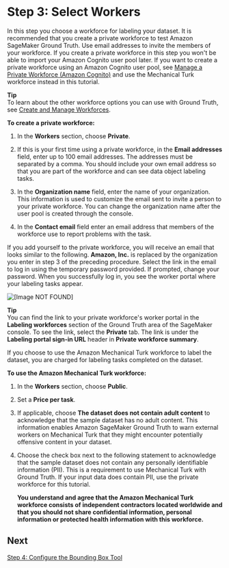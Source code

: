 # Step 3: Select Workers<a name="sms-getting-started-step3"></a>

In this step you choose a workforce for labeling your dataset\. It is recommended that you create a private workforce to test Amazon SageMaker Ground Truth\. Use email addresses to invite the members of your workforce\. If you create a private workforce in this step you won't be able to import your Amazon Cognito user pool later\. If you want to create a private workforce using an Amazon Cognito user pool, see [Manage a Private Workforce \(Amazon Cognito\)](sms-workforce-management-private.md) and use the Mechanical Turk workforce instead in this tutorial\.

**Tip**  
To learn about the other workforce options you can use with Ground Truth, see [Create and Manage Workforces](sms-workforce-management.md)\. 

**To create a private workforce:**

1. In the **Workers** section, choose **Private**\.

1. If this is your first time using a private workforce, in the **Email addresses** field, enter up to 100 email addresses\. The addresses must be separated by a comma\. You should include your own email address so that you are part of the workforce and can see data object labeling tasks\.

1. In the **Organization name** field, enter the name of your organization\. This information is used to customize the email sent to invite a person to your private workforce\. You can change the organization name after the user pool is created through the console\.

1. In the **Contact email** field enter an email address that members of the workforce use to report problems with the task\.

If you add yourself to the private workforce, you will receive an email that looks similar to the following\. **Amazon, Inc\.** is replaced by the organization you enter in step 3 of the preceding procedure\. Select the link in the email to log in using the temporary password provided\. If prompted, change your password\. When you successfully log in, you see the worker portal where your labeling tasks appear\.

![\[Image NOT FOUND\]](http://docs.aws.amazon.com/sagemaker/latest/dg/images/sms/worker_portal_invite.png)

**Tip**  
You can find the link to your private workforce's worker portal in the **Labeling workforces** section of the Ground Truth area of the SageMaker console\. To see the link, select the **Private** tab\. The link is under the **Labeling portal sign\-in URL** header in **Private workforce summary**\.

If you choose to use the Amazon Mechanical Turk workforce to label the dataset, you are charged for labeling tasks completed on the dataset\.

**To use the Amazon Mechanical Turk workforce:**

1. In the **Workers** section, choose **Public**\.

1. Set a **Price per task**\.

1. If applicable, choose **The dataset does not contain adult content** to acknowledge that the sample dataset has no adult content\. This information enables Amazon SageMaker Ground Truth to warn external workers on Mechanical Turk that they might encounter potentially offensive content in your dataset\.

1. Choose the check box next to the following statement to acknowledge that the sample dataset does not contain any personally identifiable information \(PII\)\. This is a requirement to use Mechanical Turk with Ground Truth\. If your input data does contain PII, use the private workforce for this tutorial\. 

   **You understand and agree that the Amazon Mechanical Turk workforce consists of independent contractors located worldwide and that you should not share confidential information, personal information or protected health information with this workforce\.**

## Next<a name="step3-next"></a>

[Step 4: Configure the Bounding Box Tool](sms-getting-started-step4.md)
